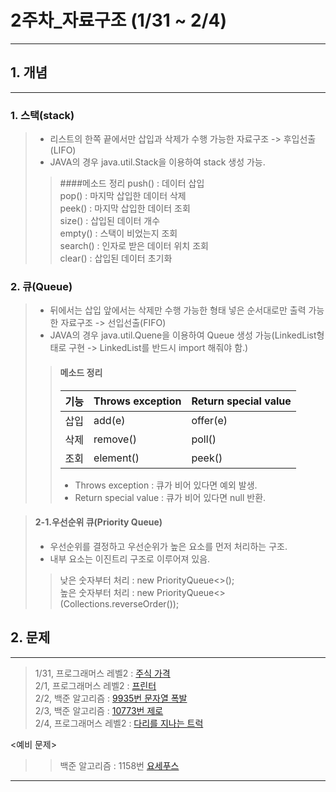 # 2주차_자료구조 (1/31 ~ 2/4)
------------------------
## 1. 개념
------------------------
### 1. 스택(stack)
> - 리스트의 한쪽 끝에서만 삽입과 삭제가 수행 가능한 자료구조 -> 후입선출(LIFO)
> - JAVA의 경우 java.util.Stack을 이용하여 stack 생성 가능.
>> ####메소드 정리
>> push()   : 데이터 삽입 </br>
>> pop()    : 마지막 삽입한 데이터 삭제 </br>
>> peek()   : 마지막 삽입한 데이터 조회 </br>
>> size()   : 삽입된 데이터 개수 </br>
>> empty()  : 스택이 비었는지 조회 </br>
>> search() : 인자로 받은 데이터 위치 조회 </br>
>> clear()  : 삽입된 데이터 초기화 </br>

### 2. 큐(Queue)
> - 뒤에서는 삽입 앞에서는 삭제만 수행 가능한 형태 넣은 순서대로만 출력 가능한 자료구조 -> 선입선출(FIFO)
> - JAVA의 경우 java.util.Quene을 이용하여 Queue 생성 가능(LinkedList형태로 구현 -> LinkedList를 반드시 import 해줘야 함.)
>> #### 메소드 정리
>> | 기능 | Throws exception | Return special value |
>> | ------ | --------- | --------- |
>> | 삽입 | add(e) | offer(e) |
>> | 삭제 | remove() | poll() |
>> | 조회 | element() | peek() |
>> - Throws exception     : 큐가 비어 있다면 예외 발생. </br>
>> - Return special value : 큐가 비어 있다면 null 반환. </br>

> #### 2-1.우선순위 큐(Priority Queue)
> - 우선순위를 결정하고 우선순위가 높은 요소를 먼저 처리하는 구조.
> - 내부 요소는 이진트리 구조로 이루어져 있음.
>> 낮은 숫자부터 처리 : new PriorityQueue<>(); </br>
>> 높은 숫자부터 처리 : new PriorityQueue<>(Collections.reverseOrder()); </br>


## 2. 문제
-------------------------
> 1/31, 프로그래머스 레벨2 : [주식 가격](https://programmers.co.kr/learn/courses/30/lessons/42584) </br>
> 2/1, 프로그래머스 레벨2 : [프린터](https://programmers.co.kr/learn/courses/30/lessons/42587) </br>
> 2/2, 백준 알고리즘 : [9935번 문자열 폭발](https://www.acmicpc.net/problem/9935) </br>
> 2/3, 백준 알고리즘 : [10773번 제로](https://www.acmicpc.net/problem/10773) </br>
> 2/4, 프로그래머스 레벨2 : [다리를 지나는 트럭](https://programmers.co.kr/learn/courses/30/lessons/42583) </br>

<예비 문제> </br>
>> 백준 알고리즘 : 1158번 [요세푸스](https://www.acmicpc.net/problem/1158) </br>
------------------------
